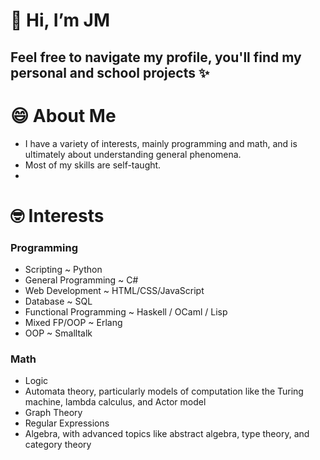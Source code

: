 # 👋 Hi, I’m JM
## Feel free to navigate my profile, you'll find my personal and school projects ✨

# 😄 About Me
- I have a variety of interests, mainly programming and math, and is ultimately about understanding general phenomena.
- Most of my skills are self-taught.
- 

# 🤓 Interests
### Programming
- Scripting ~ Python
- General Programming ~ C#
- Web Development ~ HTML/CSS/JavaScript
- Database ~ SQL
- Functional Programming ~ Haskell / OCaml / Lisp
- Mixed FP/OOP ~ Erlang
- OOP ~ Smalltalk

### Math
- Logic
- Automata theory, particularly models of computation like the Turing machine, lambda calculus, and Actor model
- Graph Theory
- Regular Expressions
- Algebra, with advanced topics like abstract algebra, type theory, and category theory
